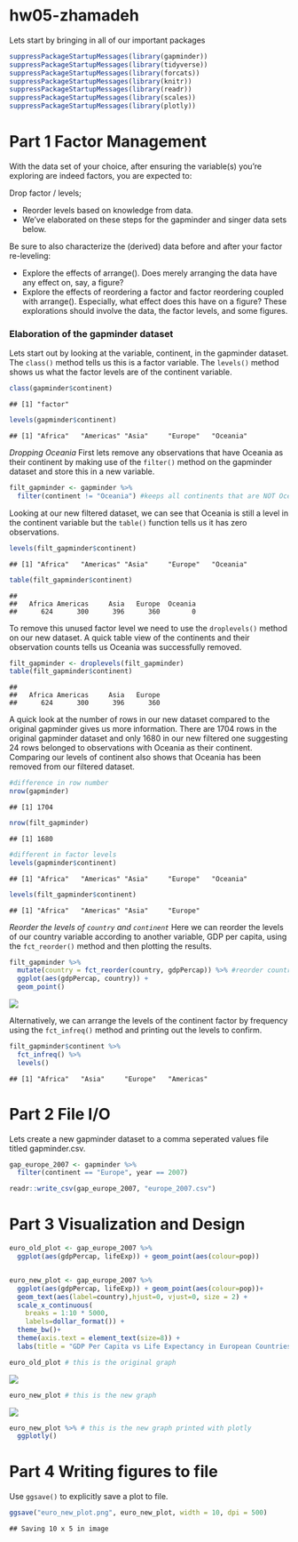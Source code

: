 hw05-zhamadeh
================

Lets start by bringing in all of our important packages

``` r
suppressPackageStartupMessages(library(gapminder))
suppressPackageStartupMessages(library(tidyverse))
suppressPackageStartupMessages(library(forcats))
suppressPackageStartupMessages(library(knitr))
suppressPackageStartupMessages(library(readr))
suppressPackageStartupMessages(library(scales))
suppressPackageStartupMessages(library(plotly))
```

Part 1 Factor Management
========================

With the data set of your choice, after ensuring the variable(s) you’re exploring are indeed factors, you are expected to:

Drop factor / levels;

-   Reorder levels based on knowledge from data.
-   We’ve elaborated on these steps for the gapminder and singer data sets below.

Be sure to also characterize the (derived) data before and after your factor re-leveling:

-   Explore the effects of arrange(). Does merely arranging the data have any effect on, say, a figure?
-   Explore the effects of reordering a factor and factor reordering coupled with arrange(). Especially, what effect does this have on a figure? These explorations should involve the data, the factor levels, and some figures.

### Elaboration of the gapminder dataset

Lets start out by looking at the variable, continent, in the gapminder dataset. The `class()` method tells us this is a factor variable. The `levels()` method shows us what the factor levels are of the continent variable.

``` r
class(gapminder$continent)
```

    ## [1] "factor"

``` r
levels(gapminder$continent)
```

    ## [1] "Africa"   "Americas" "Asia"     "Europe"   "Oceania"

*Dropping Oceania* First lets remove any observations that have Oceania as their continent by making use of the `filter()` method on the gapminder dataset and store this in a new variable.

``` r
filt_gapminder <- gapminder %>%
  filter(continent != "Oceania") #keeps all continents that are NOT Oceania
```

Looking at our new filtered dataset, we can see that Oceania is still a level in the continent variable but the `table()` function tells us it has zero observations.

``` r
levels(filt_gapminder$continent)
```

    ## [1] "Africa"   "Americas" "Asia"     "Europe"   "Oceania"

``` r
table(filt_gapminder$continent)
```

    ## 
    ##   Africa Americas     Asia   Europe  Oceania 
    ##      624      300      396      360        0

To remove this unused factor level we need to use the `droplevels()` method on our new dataset. A quick table view of the continents and their observation counts tells us Oceania was successfully removed.

``` r
filt_gapminder <- droplevels(filt_gapminder)
table(filt_gapminder$continent)
```

    ## 
    ##   Africa Americas     Asia   Europe 
    ##      624      300      396      360

A quick look at the number of rows in our new dataset compared to the original gapminder gives us more information. There are 1704 rows in the original gapminder dataset and only 1680 in our new filtered one suggesting 24 rows belonged to observations with Oceania as their continent. Comparing our levels of continent also shows that Oceania has been removed from our filtered dataset.

``` r
#difference in row number
nrow(gapminder)
```

    ## [1] 1704

``` r
nrow(filt_gapminder)
```

    ## [1] 1680

``` r
#different in factor levels
levels(gapminder$continent)
```

    ## [1] "Africa"   "Americas" "Asia"     "Europe"   "Oceania"

``` r
levels(filt_gapminder$continent)
```

    ## [1] "Africa"   "Americas" "Asia"     "Europe"

*Reorder the levels of `country` and `continent`* Here we can reorder the levels of our country variable according to another variable, GDP per capita, using the `fct_reorder()` method and then plotting the results.

``` r
filt_gapminder %>%
  mutate(country = fct_reorder(country, gdpPercap)) %>% #reorder country by GDP per capita
  ggplot(aes(gdpPercap, country)) + 
  geom_point()
```

![](hw05-zhamadeh_files/figure-markdown_github/unnamed-chunk-7-1.png)

Alternatively, we can arrange the levels of the continent factor by frequency using the `fct_infreq()` method and printing out the levels to confirm.

``` r
filt_gapminder$continent %>%
  fct_infreq() %>%
  levels()
```

    ## [1] "Africa"   "Asia"     "Europe"   "Americas"

Part 2 File I/O
===============

Lets create a new gapminder dataset to a comma seperated values file titled gapminder.csv.

``` r
gap_europe_2007 <- gapminder %>%
  filter(continent == "Europe", year == 2007)

readr::write_csv(gap_europe_2007, "europe_2007.csv")
```

Part 3 Visualization and Design
===============================

``` r
euro_old_plot <- gap_europe_2007 %>%
  ggplot(aes(gdpPercap, lifeExp)) + geom_point(aes(colour=pop))


euro_new_plot <- gap_europe_2007 %>%
  ggplot(aes(gdpPercap, lifeExp)) + geom_point(aes(colour=pop))+
  geom_text(aes(label=country),hjust=0, vjust=0, size = 2) +
  scale_x_continuous(
    breaks = 1:10 * 5000,
    labels=dollar_format()) + 
  theme_bw()+
  theme(axis.text = element_text(size=8)) + 
  labs(title = "GDP Per Capita vs Life Expectancy in European Countries", x = "GDP Per Capita", y = "Life Expectancy") 

euro_old_plot # this is the original graph
```

![](hw05-zhamadeh_files/figure-markdown_github/unnamed-chunk-10-1.png)

``` r
euro_new_plot # this is the new graph
```

![](hw05-zhamadeh_files/figure-markdown_github/unnamed-chunk-10-2.png)

``` r
euro_new_plot %>% # this is the new graph printed with plotly
  ggplotly() 
```

<!--html_preserve-->

<script type="application/json" data-for="htmlwidget-3308aafc8edcd2f2c554">{"x":{"data":[{"x":[5937.029526,36126.4927,33692.60508,7446.298803,10680.79282,14619.22272,22833.30851,35278.41874,33207.0844,30470.0167,32170.37442,27538.41188,18008.94444,36180.78919,40675.99635,28569.7197,9253.896111,36797.93332,49357.19017,15389.92468,20509.64777,10808.47561,9786.534714,18678.31435,25768.25759,28821.0637,33859.74835,37506.41907,8458.276384,33203.26128],"y":[76.423,79.829,79.441,74.852,73.005,75.748,76.486,78.332,79.313,80.657,79.406,79.483,73.338,81.757,78.885,80.546,74.543,79.762,80.196,75.563,78.098,72.476,74.002,74.663,77.926,80.941,80.884,81.701,71.777,79.425],"text":["pop:  3600523<br />gdpPercap:  5937.030<br />lifeExp: 76.423","pop:  8199783<br />gdpPercap: 36126.493<br />lifeExp: 79.829","pop: 10392226<br />gdpPercap: 33692.605<br />lifeExp: 79.441","pop:  4552198<br />gdpPercap:  7446.299<br />lifeExp: 74.852","pop:  7322858<br />gdpPercap: 10680.793<br />lifeExp: 73.005","pop:  4493312<br />gdpPercap: 14619.223<br />lifeExp: 75.748","pop: 10228744<br />gdpPercap: 22833.309<br />lifeExp: 76.486","pop:  5468120<br />gdpPercap: 35278.419<br />lifeExp: 78.332","pop:  5238460<br />gdpPercap: 33207.084<br />lifeExp: 79.313","pop: 61083916<br />gdpPercap: 30470.017<br />lifeExp: 80.657","pop: 82400996<br />gdpPercap: 32170.374<br />lifeExp: 79.406","pop: 10706290<br />gdpPercap: 27538.412<br />lifeExp: 79.483","pop:  9956108<br />gdpPercap: 18008.944<br />lifeExp: 73.338","pop:   301931<br />gdpPercap: 36180.789<br />lifeExp: 81.757","pop:  4109086<br />gdpPercap: 40675.996<br />lifeExp: 78.885","pop: 58147733<br />gdpPercap: 28569.720<br />lifeExp: 80.546","pop:   684736<br />gdpPercap:  9253.896<br />lifeExp: 74.543","pop: 16570613<br />gdpPercap: 36797.933<br />lifeExp: 79.762","pop:  4627926<br />gdpPercap: 49357.190<br />lifeExp: 80.196","pop: 38518241<br />gdpPercap: 15389.925<br />lifeExp: 75.563","pop: 10642836<br />gdpPercap: 20509.648<br />lifeExp: 78.098","pop: 22276056<br />gdpPercap: 10808.476<br />lifeExp: 72.476","pop: 10150265<br />gdpPercap:  9786.535<br />lifeExp: 74.002","pop:  5447502<br />gdpPercap: 18678.314<br />lifeExp: 74.663","pop:  2009245<br />gdpPercap: 25768.258<br />lifeExp: 77.926","pop: 40448191<br />gdpPercap: 28821.064<br />lifeExp: 80.941","pop:  9031088<br />gdpPercap: 33859.748<br />lifeExp: 80.884","pop:  7554661<br />gdpPercap: 37506.419<br />lifeExp: 81.701","pop: 71158647<br />gdpPercap:  8458.276<br />lifeExp: 71.777","pop: 60776238<br />gdpPercap: 33203.261<br />lifeExp: 79.425"],"type":"scatter","mode":"markers","marker":{"autocolorscale":false,"color":["rgba(21,48,73,1)","rgba(25,54,82,1)","rgba(26,58,87,1)","rgba(22,49,75,1)","rgba(24,53,81,1)","rgba(22,49,75,1)","rgba(26,57,86,1)","rgba(23,50,77,1)","rgba(23,50,77,1)","rgba(67,139,197,1)","rgba(86,177,247,1)","rgba(27,58,87,1)","rgba(26,57,86,1)","rgba(19,43,67,1)","rgba(22,48,74,1)","rgba(65,134,190,1)","rgba(19,44,68,1)","rgba(31,67,99,1)","rgba(22,49,75,1)","rgba(48,101,146,1)","rgba(27,58,87,1)","rgba(36,76,111,1)","rgba(26,57,86,1)","rgba(23,50,77,1)","rgba(20,45,70,1)","rgba(50,105,150,1)","rgba(25,56,84,1)","rgba(24,53,81,1)","rgba(76,157,220,1)","rgba(67,139,196,1)"],"opacity":1,"size":5.66929133858268,"symbol":"circle","line":{"width":1.88976377952756,"color":["rgba(21,48,73,1)","rgba(25,54,82,1)","rgba(26,58,87,1)","rgba(22,49,75,1)","rgba(24,53,81,1)","rgba(22,49,75,1)","rgba(26,57,86,1)","rgba(23,50,77,1)","rgba(23,50,77,1)","rgba(67,139,197,1)","rgba(86,177,247,1)","rgba(27,58,87,1)","rgba(26,57,86,1)","rgba(19,43,67,1)","rgba(22,48,74,1)","rgba(65,134,190,1)","rgba(19,44,68,1)","rgba(31,67,99,1)","rgba(22,49,75,1)","rgba(48,101,146,1)","rgba(27,58,87,1)","rgba(36,76,111,1)","rgba(26,57,86,1)","rgba(23,50,77,1)","rgba(20,45,70,1)","rgba(50,105,150,1)","rgba(25,56,84,1)","rgba(24,53,81,1)","rgba(76,157,220,1)","rgba(67,139,196,1)"]}},"hoveron":"points","showlegend":false,"xaxis":"x","yaxis":"y","hoverinfo":"text","frame":null},{"x":[5937.029526,36126.4927,33692.60508,7446.298803,10680.79282,14619.22272,22833.30851,35278.41874,33207.0844,30470.0167,32170.37442,27538.41188,18008.94444,36180.78919,40675.99635,28569.7197,9253.896111,36797.93332,49357.19017,15389.92468,20509.64777,10808.47561,9786.534714,18678.31435,25768.25759,28821.0637,33859.74835,37506.41907,8458.276384,33203.26128],"y":[76.423,79.829,79.441,74.852,73.005,75.748,76.486,78.332,79.313,80.657,79.406,79.483,73.338,81.757,78.885,80.546,74.543,79.762,80.196,75.563,78.098,72.476,74.002,74.663,77.926,80.941,80.884,81.701,71.777,79.425],"text":["Albania","Austria","Belgium","Bosnia and Herzegovina","Bulgaria","Croatia","Czech Republic","Denmark","Finland","France","Germany","Greece","Hungary","Iceland","Ireland","Italy","Montenegro","Netherlands","Norway","Poland","Portugal","Romania","Serbia","Slovak Republic","Slovenia","Spain","Sweden","Switzerland","Turkey","United Kingdom"],"hovertext":["country: Albania<br />gdpPercap:  5937.030<br />lifeExp: 76.423","country: Austria<br />gdpPercap: 36126.493<br />lifeExp: 79.829","country: Belgium<br />gdpPercap: 33692.605<br />lifeExp: 79.441","country: Bosnia and Herzegovina<br />gdpPercap:  7446.299<br />lifeExp: 74.852","country: Bulgaria<br />gdpPercap: 10680.793<br />lifeExp: 73.005","country: Croatia<br />gdpPercap: 14619.223<br />lifeExp: 75.748","country: Czech Republic<br />gdpPercap: 22833.309<br />lifeExp: 76.486","country: Denmark<br />gdpPercap: 35278.419<br />lifeExp: 78.332","country: Finland<br />gdpPercap: 33207.084<br />lifeExp: 79.313","country: France<br />gdpPercap: 30470.017<br />lifeExp: 80.657","country: Germany<br />gdpPercap: 32170.374<br />lifeExp: 79.406","country: Greece<br />gdpPercap: 27538.412<br />lifeExp: 79.483","country: Hungary<br />gdpPercap: 18008.944<br />lifeExp: 73.338","country: Iceland<br />gdpPercap: 36180.789<br />lifeExp: 81.757","country: Ireland<br />gdpPercap: 40675.996<br />lifeExp: 78.885","country: Italy<br />gdpPercap: 28569.720<br />lifeExp: 80.546","country: Montenegro<br />gdpPercap:  9253.896<br />lifeExp: 74.543","country: Netherlands<br />gdpPercap: 36797.933<br />lifeExp: 79.762","country: Norway<br />gdpPercap: 49357.190<br />lifeExp: 80.196","country: Poland<br />gdpPercap: 15389.925<br />lifeExp: 75.563","country: Portugal<br />gdpPercap: 20509.648<br />lifeExp: 78.098","country: Romania<br />gdpPercap: 10808.476<br />lifeExp: 72.476","country: Serbia<br />gdpPercap:  9786.535<br />lifeExp: 74.002","country: Slovak Republic<br />gdpPercap: 18678.314<br />lifeExp: 74.663","country: Slovenia<br />gdpPercap: 25768.258<br />lifeExp: 77.926","country: Spain<br />gdpPercap: 28821.064<br />lifeExp: 80.941","country: Sweden<br />gdpPercap: 33859.748<br />lifeExp: 80.884","country: Switzerland<br />gdpPercap: 37506.419<br />lifeExp: 81.701","country: Turkey<br />gdpPercap:  8458.276<br />lifeExp: 71.777","country: United Kingdom<br />gdpPercap: 33203.261<br />lifeExp: 79.425"],"textfont":{"size":7.55905511811024,"color":"rgba(0,0,0,1)"},"type":"scatter","mode":"text","hoveron":"points","showlegend":false,"xaxis":"x","yaxis":"y","hoverinfo":"text","frame":null},{"x":[5000],"y":[72],"name":"99_a04497eb1c555ef8616b92f02c29b69a","type":"scatter","mode":"markers","opacity":0,"hoverinfo":"none","showlegend":false,"marker":{"color":[0,1],"colorscale":[[0,"#132B43"],[0.0526315789473684,"#16314B"],[0.105263157894737,"#193754"],[0.157894736842105,"#1D3E5C"],[0.210526315789474,"#204465"],[0.263157894736842,"#234B6E"],[0.315789473684211,"#275277"],[0.368421052631579,"#2A5980"],[0.421052631578947,"#2E608A"],[0.473684210526316,"#316793"],[0.526315789473684,"#356E9D"],[0.578947368421053,"#3875A6"],[0.631578947368421,"#3C7CB0"],[0.684210526315789,"#3F83BA"],[0.736842105263158,"#438BC4"],[0.789473684210526,"#4792CE"],[0.842105263157895,"#4B9AD8"],[0.894736842105263,"#4EA2E2"],[0.947368421052632,"#52A9ED"],[1,"#56B1F7"]],"colorbar":{"bgcolor":"rgba(255,255,255,1)","bordercolor":"transparent","borderwidth":1.88976377952756,"thickness":23.04,"title":"pop","titlefont":{"color":"rgba(0,0,0,1)","family":"","size":14.6118721461187},"tickmode":"array","ticktext":["2e+07","4e+07","6e+07","8e+07"],"tickvals":[0.239930491291222,0.483538624952672,0.727146758614121,0.97075489227557],"tickfont":{"color":"rgba(0,0,0,1)","family":"","size":11.689497716895},"ticklen":2,"len":0.5}},"xaxis":"x","yaxis":"y","frame":null}],"layout":{"margin":{"t":43.7625570776256,"r":7.30593607305936,"b":39.1199667911997,"l":36.1975923619759},"plot_bgcolor":"rgba(255,255,255,1)","paper_bgcolor":"rgba(255,255,255,1)","font":{"color":"rgba(0,0,0,1)","family":"","size":14.6118721461187},"title":"GDP Per Capita vs Life Expectancy in European Countries","titlefont":{"color":"rgba(0,0,0,1)","family":"","size":17.5342465753425},"xaxis":{"domain":[0,1],"automargin":true,"type":"linear","autorange":false,"range":[3766.0214938,51528.1982022],"tickmode":"array","ticktext":["$5,000","$10,000","$15,000","$20,000","$25,000","$30,000","$35,000","$40,000","$45,000","$50,000"],"tickvals":[5000,10000,15000,20000,25000,30000,35000,40000,45000,50000],"categoryorder":"array","categoryarray":["$5,000","$10,000","$15,000","$20,000","$25,000","$30,000","$35,000","$40,000","$45,000","$50,000"],"nticks":null,"ticks":"outside","tickcolor":"rgba(51,51,51,1)","ticklen":3.65296803652968,"tickwidth":0.66417600664176,"showticklabels":true,"tickfont":{"color":"rgba(77,77,77,1)","family":"","size":10.6268161062682},"tickangle":-0,"showline":false,"linecolor":null,"linewidth":0,"showgrid":true,"gridcolor":"rgba(235,235,235,1)","gridwidth":0.66417600664176,"zeroline":false,"anchor":"y","title":"GDP Per Capita","titlefont":{"color":"rgba(0,0,0,1)","family":"","size":14.6118721461187},"hoverformat":".2f"},"yaxis":{"domain":[0,1],"automargin":true,"type":"linear","autorange":false,"range":[71.278,82.256],"tickmode":"array","ticktext":["72","74","76","78","80","82"],"tickvals":[72,74,76,78,80,82],"categoryorder":"array","categoryarray":["72","74","76","78","80","82"],"nticks":null,"ticks":"outside","tickcolor":"rgba(51,51,51,1)","ticklen":3.65296803652968,"tickwidth":0.66417600664176,"showticklabels":true,"tickfont":{"color":"rgba(77,77,77,1)","family":"","size":10.6268161062682},"tickangle":-0,"showline":false,"linecolor":null,"linewidth":0,"showgrid":true,"gridcolor":"rgba(235,235,235,1)","gridwidth":0.66417600664176,"zeroline":false,"anchor":"x","title":"Life Expectancy","titlefont":{"color":"rgba(0,0,0,1)","family":"","size":14.6118721461187},"hoverformat":".2f"},"shapes":[{"type":"rect","fillcolor":"transparent","line":{"color":"rgba(51,51,51,1)","width":0.66417600664176,"linetype":"solid"},"yref":"paper","xref":"paper","x0":0,"x1":1,"y0":0,"y1":1}],"showlegend":false,"legend":{"bgcolor":"rgba(255,255,255,1)","bordercolor":"transparent","borderwidth":1.88976377952756,"font":{"color":"rgba(0,0,0,1)","family":"","size":11.689497716895}},"hovermode":"closest","barmode":"relative"},"config":{"doubleClick":"reset","modeBarButtonsToAdd":[{"name":"Collaborate","icon":{"width":1000,"ascent":500,"descent":-50,"path":"M487 375c7-10 9-23 5-36l-79-259c-3-12-11-23-22-31-11-8-22-12-35-12l-263 0c-15 0-29 5-43 15-13 10-23 23-28 37-5 13-5 25-1 37 0 0 0 3 1 7 1 5 1 8 1 11 0 2 0 4-1 6 0 3-1 5-1 6 1 2 2 4 3 6 1 2 2 4 4 6 2 3 4 5 5 7 5 7 9 16 13 26 4 10 7 19 9 26 0 2 0 5 0 9-1 4-1 6 0 8 0 2 2 5 4 8 3 3 5 5 5 7 4 6 8 15 12 26 4 11 7 19 7 26 1 1 0 4 0 9-1 4-1 7 0 8 1 2 3 5 6 8 4 4 6 6 6 7 4 5 8 13 13 24 4 11 7 20 7 28 1 1 0 4 0 7-1 3-1 6-1 7 0 2 1 4 3 6 1 1 3 4 5 6 2 3 3 5 5 6 1 2 3 5 4 9 2 3 3 7 5 10 1 3 2 6 4 10 2 4 4 7 6 9 2 3 4 5 7 7 3 2 7 3 11 3 3 0 8 0 13-1l0-1c7 2 12 2 14 2l218 0c14 0 25-5 32-16 8-10 10-23 6-37l-79-259c-7-22-13-37-20-43-7-7-19-10-37-10l-248 0c-5 0-9-2-11-5-2-3-2-7 0-12 4-13 18-20 41-20l264 0c5 0 10 2 16 5 5 3 8 6 10 11l85 282c2 5 2 10 2 17 7-3 13-7 17-13z m-304 0c-1-3-1-5 0-7 1-1 3-2 6-2l174 0c2 0 4 1 7 2 2 2 4 4 5 7l6 18c0 3 0 5-1 7-1 1-3 2-6 2l-173 0c-3 0-5-1-8-2-2-2-4-4-4-7z m-24-73c-1-3-1-5 0-7 2-2 3-2 6-2l174 0c2 0 5 0 7 2 3 2 4 4 5 7l6 18c1 2 0 5-1 6-1 2-3 3-5 3l-174 0c-3 0-5-1-7-3-3-1-4-4-5-6z"},"click":"function(gd) { \n        // is this being viewed in RStudio?\n        if (location.search == '?viewer_pane=1') {\n          alert('To learn about plotly for collaboration, visit:\\n https://cpsievert.github.io/plotly_book/plot-ly-for-collaboration.html');\n        } else {\n          window.open('https://cpsievert.github.io/plotly_book/plot-ly-for-collaboration.html', '_blank');\n        }\n      }"}],"cloud":false},"source":"A","attrs":{"4e7c7d4b5e91":{"colour":{},"x":{},"y":{},"type":"scatter"},"4e7c5f2dc1da":{"label":{},"x":{},"y":{}}},"cur_data":"4e7c7d4b5e91","visdat":{"4e7c7d4b5e91":["function (y) ","x"],"4e7c5f2dc1da":["function (y) ","x"]},"highlight":{"on":"plotly_click","persistent":false,"dynamic":false,"selectize":false,"opacityDim":0.2,"selected":{"opacity":1},"debounce":0},"base_url":"https://plot.ly"},"evals":["config.modeBarButtonsToAdd.0.click"],"jsHooks":[]}</script>
<!--/html_preserve-->
Part 4 Writing figures to file
==============================

Use `ggsave()` to explicitly save a plot to file.

``` r
ggsave("euro_new_plot.png", euro_new_plot, width = 10, dpi = 500)
```

    ## Saving 10 x 5 in image
